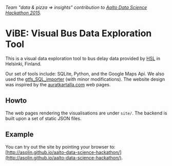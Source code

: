 
_Team "data & pizza => insights" contribution to [Aalto Data Science Hackathon 2015](http://datasciencehackathon.cs.hut.fi/)._

# ViBE: Visual Bus Data Exploration Tool

This is a visual data exploration tool to bus delay data provided by [HSL](http://dev.hsl.fi/) in Helsinki, Finland. 

Our set of tools include: SQLite, Python, and the Google Maps Api. We also used the [gtfs_SQL_importer](https://github.com/cbick/gtfs_SQL_importer) (with minor modifications). The website design was inspired by the [auratkartalla.com](http://www.auratkartalla.com/) web pages.

## Howto

The web pages rendering the visualisations are under `site/`. The backend is built upon a set of static JSON files.

## Example

You can try out the site by pointing your browser to: [http://asolin.github.io/aalto-data-science-hackathon/](http://asolin.github.io/aalto-data-science-hackathon/).
